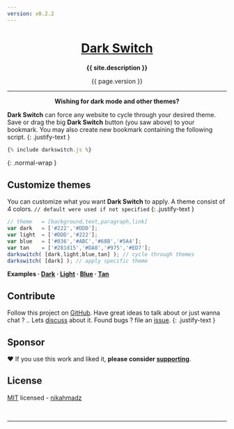 ```yaml
---
version: v0.2.2
---
```

<div class="hero-1">
<h1 align="center" class="-title">
<a class="darkswitch" href="{% include darkswitch.js %}">Dark Switch</a>
</h1>
<p align="center" class="-desc"><b>{{ site.description }}</b></p>
<div class="-verpos"><div class="-ver" align="center">{{ page.version }}</div></div>
</div>
<script src="{{ site.github.url }}/assets/js/darkswitch.js?v={{ site.github.build_revision }}"></script>

***

<p align="center"><b>Wishing for dark mode and other themes?</b></p>

**Dark Switch** can force any website to cycle through your desired theme.
Save or drag the big **Dark Switch** button (you saw above) to your bookmark.
You may also create new bookmark containing the following script.
{: .justify-text }

```js
{% include darkswitch.js %}
```
{: .normal-wrap }

## Customize themes

You can customize what you want **Dark Switch** to apply.
A theme consist of 4 colors. `// default were used if not specified`
{: .justify-text }

```js
// theme   = [background,text,paragraph,link]
var dark   = ['#222','#DDD'];
var light  = ['#DDD','#222'];
var blue   = ['#036','#ABC','#68B','#5A4'];
var tan    = ['#281d15','#DA8','#975','#ED7'];
darkswitch( [dark,light,blue,tan] ); // cycle through themes
darkswitch( [dark] ); // apply specific theme

```
<script>
var dark   = ['#222','#DDD'];
var light  = ['#DDD','#222'];
var blue   = ['#036','#ABC','#68B','#5A4'];
var tan    = ['#281d15','#DA8','#975','#ED7'];
</script>
<p><b>Examples
&middot; <a href="#" onclick="event.preventDefault();darkswitch([dark])">Dark</a>
&middot; <a href="#" onclick="event.preventDefault();darkswitch([light])">Light</a>
&middot; <a href="#" onclick="event.preventDefault();darkswitch([blue])">Blue</a>
&middot; <a href="#" onclick="event.preventDefault();darkswitch([tan])">Tan</a>
</b></p>

## Contribute

Follow this project on [GitHub][github].
Have great ideas to talk about or just wanna chat ? .. Lets [discuss][] about it.
Found bugs ? file an [issue][].
{: .justify-text }

[github]: https://github.com/nikahmadz/dark-switch/ "Follow this project"
[discuss]: https://github.com/nikahmadz/dark-switch/discussions "Go to Discussions"
[issue]: https://github.com/nikahmadz/dark-switch/issues "Go to Issues"

## Sponsor

❤️ If you use this work and liked it, **please consider [supporting][pay]**.

[pay]: https://nikahmadz.github.io/#!pay "See payment options"

## License

[MIT][] licensed - [nikahmadz][]

[MIT]: https://github.com/nikahmadz/dark-switch/blob/main/LICENSE "View license"
[nikahmadz]: https://nikahmadz.github.io "Visit my website"

&nbsp;

***
